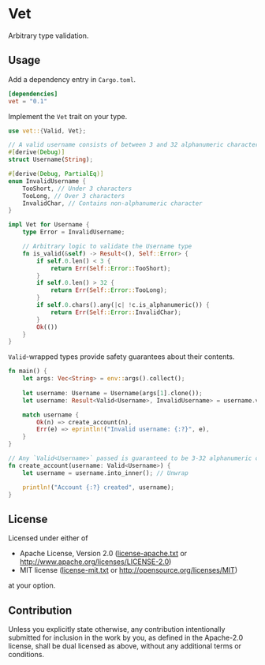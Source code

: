 # Vet

Arbitrary type validation.

## Usage

Add a dependency entry in `Cargo.toml`.

```toml
[dependencies]
vet = "0.1"
```

Implement the `Vet` trait on your type.

```rust
use vet::{Valid, Vet};

// A valid username consists of between 3 and 32 alphanumeric characters
#[derive(Debug)]
struct Username(String);

#[derive(Debug, PartialEq)]
enum InvalidUsername {
    TooShort, // Under 3 characters
    TooLong, // Over 3 characters
    InvalidChar, // Contains non-alphanumeric character
}

impl Vet for Username {
    type Error = InvalidUsername;

    // Arbitrary logic to validate the Username type
    fn is_valid(&self) -> Result<(), Self::Error> {
        if self.0.len() < 3 {
            return Err(Self::Error::TooShort);
        }
        if self.0.len() > 32 {
            return Err(Self::Error::TooLong);
        }
        if self.0.chars().any(|c| !c.is_alphanumeric()) {
            return Err(Self::Error::InvalidChar);
        }
        Ok(())
    }
}
```

`Valid`-wrapped types provide safety guarantees about their contents.

```rust
fn main() {
    let args: Vec<String> = env::args().collect();
    
    let username: Username = Username(args[1].clone());
    let username: Result<Valid<Username>, InvalidUsername> = username.vet();

    match username {
        Ok(n) => create_account(n),
        Err(e) => eprintln!("Invalid username: {:?}", e),
    }
}

// Any `Valid<Username>` passed is guaranteed to be 3-32 alphanumeric characters.
fn create_account(username: Valid<Username>) {
    let username = username.into_inner(); // Unwrap

    println!("Account {:?} created", username);
}
```

## License

Licensed under either of

- Apache License, Version 2.0 ([license-apache.txt](license-apache.txt) or
  http://www.apache.org/licenses/LICENSE-2.0)
- MIT license ([license-mit.txt](license-mit.txt) or
  http://opensource.org/licenses/MIT)

at your option.

## Contribution

Unless you explicitly state otherwise, any contribution intentionally submitted
for inclusion in the work by you, as defined in the Apache-2.0 license, shall be
dual licensed as above, without any additional terms or conditions.
